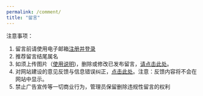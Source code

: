 ```yaml
---
permalink: /comment/
title: "留言"
---
```

注意事项：
1. 留言前请使用电子邮箱[注册并登录](https://github.com/join)
2. 推荐留言结尾属名
3. 如须上传图片（[使用说明](https://gist.github.com/vinkla/dca76249ba6b73c5dd66a4e986df4c8d))，删除或修改已发布留言，[请点击此处](https://github.com/kelihan/kelihan.github.io/issues/2)。
4. 对网站建设的意见反馈与信息错误纠正，[点击此处](https://github.com/kelihan/kelihan.github.io/issues/3)。注意：反馈内容将不会在网站中显示。
5. 禁止广告宣传等一切商业行为，管理员保留删除违规性留言的权利

<script src="https://utteranc.es/client.js"
        repo="kelihan/kelihan.github.io"
        issue-term="title"
        theme="github-light"
        crossorigin="anonymous"
        async>
</script>

